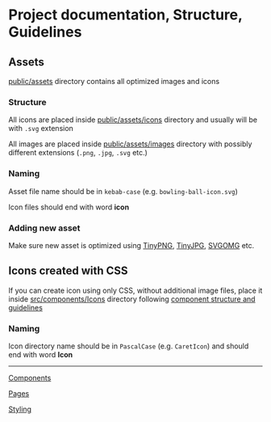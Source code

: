 # Project documentation, Structure, Guidelines

## Assets

[public/assets](../../public/assets) directory contains all optimized images and icons

### Structure

All icons are placed inside [public/assets/icons](../../public/assets/icons) directory and usually will be with `.svg` extension

All images are placed inside [public/assets/images](../../public/assets/images) directory with possibly different extensions (`.png`, `.jpg`, `.svg` etc.)

### Naming

Asset file name should be in `kebab-case` (e.g. `bowling-ball-icon.svg`)

Icon files should end with word **icon**

### Adding new asset

Make sure new asset is optimized using [TinyPNG](https://tinypng.com/), [TinyJPG](https://tinyjpg.com/), [SVGOMG](https://jakearchibald.github.io/svgomg/) etc.

## Icons created with CSS

If you can create icon using only CSS, without additional image files, place it inside [src/components/Icons](../../src/components/Icons) directory following [component structure and guidelines](../Components)

### Naming

Icon directory name should be in `PascalCase` (e.g. `CaretIcon`) and should end with word **Icon**

---

[Components](../Components)

[Pages](../Pages)

[Styling](../Styling)
